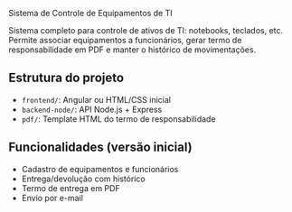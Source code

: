 Sistema de Controle de Equipamentos de TI

Sistema completo para controle de ativos de TI: notebooks, teclados, etc.  
Permite associar equipamentos a funcionários, gerar termo de responsabilidade em PDF e manter o histórico de movimentações.

## Estrutura do projeto

- `frontend/`: Angular ou HTML/CSS inicial
- `backend-node/`: API Node.js + Express
- `pdf/`: Template HTML do termo de responsabilidade

## Funcionalidades (versão inicial)

- Cadastro de equipamentos e funcionários
- Entrega/devolução com histórico
- Termo de entrega em PDF
- Envio por e-mail
